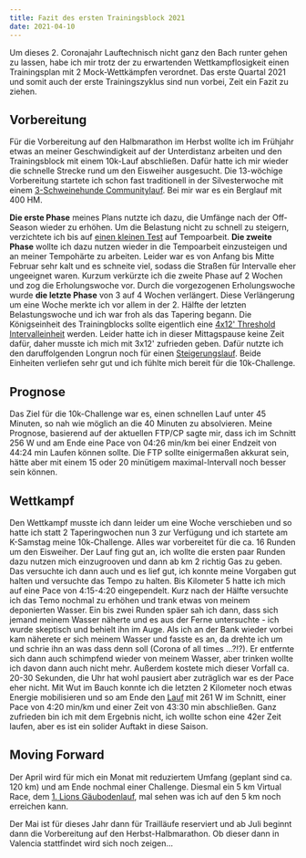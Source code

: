 ```yaml
---
title: Fazit des ersten Trainingsblock 2021
date: 2021-04-10
---
```


Um dieses 2. Coronajahr Lauftechnisch nicht ganz den Bach runter gehen zu lassen, habe ich mir trotz der zu erwartenden Wettkampflosigkeit einen Trainingsplan mit 2 Mock-Wettkämpfen verordnet. Das erste Quartal 2021 und somit auch der erste Trainingszyklus sind nun vorbei, Zeit ein Fazit zu ziehen.

## Vorbereitung

Für die Vorbereitung auf den Halbmarathon im Herbst wollte ich im Frühjahr etwas an meiner Geschwindigkeit auf der Unterdistanz arbeiten und den Trainingsblock mit einem 10k-Lauf abschließen. Dafür hatte ich mir wieder die schnelle Strecke rund um den Eisweiher ausgesucht. Die 13-wöchige Vorbereitung startete ich schon fast traditionell in der Silvesterwoche mit einem <a href='https://www.strava.com/activities/4543863751' class='external' target='_blank' rel='noopener'>3-Schweinehunde Communitylauf</a>. Bei mir war es ein Berglauf mit 400 HM.

**Die erste Phase** meines Plans nutzte ich dazu, die Umfänge nach der Off-Season wieder zu erhöhen. Um die Belastung nicht zu schnell zu steigern, verzichtete ich bis auf <a href='https://www.strava.com/activities/4587696585' class='external' target='_blank' rel='noopener'>einen kleinen Test</a> auf Tempoarbeit. **Die zweite Phase** wollte ich dazu nutzen wieder in die Tempoarbeit einzusteigen und an meiner Tempohärte zu arbeiten. Leider war es von Anfang bis Mitte Februar sehr kalt und es schneite viel, sodass die Straßen für Intervalle eher ungeeignet waren. Kurzum verkürzte ich die zweite Phase auf 2 Wochen und zog die Erholungswoche vor. Durch die vorgezogenen Erholungswoche wurde **die letzte Phase** von 3 auf 4 Wochen verlängert. Diese Verlängerung um eine Woche merkte ich vor allem in der 2. Hälfte der letzten Belastungswoche und ich war froh als das Tapering begann. Die Königseinheit des Trainingblocks sollte eigentlich eine <a href='https://www.strava.com/activities/4882690337' class='external' target='_blank' rel='noopener'>4x12' Threshold Intervalleinheit</a> werden. Leider hatte ich in dieser Mittagspause keine Zeit dafür, daher musste ich mich mit 3x12' zufrieden geben. Dafür nutzte ich den daruffolgenden Longrun noch für einen <a href='https://www.strava.com/activities/4902164530' class='external' target='_blank' rel='noopener'>Steigerungslauf</a>. Beide Einheiten verliefen sehr gut und ich fühlte mich bereit für die 10k-Challenge.

## Prognose

Das Ziel für die 10k-Challenge war es, einen schnellen Lauf unter 45 Minuten, so nah wie möglich an die 40 Minuten zu absolvieren. Meine Prognose, basierend auf der aktuellen FTP/CP sagte mir, dass ich im Schnitt 256 W und am Ende eine Pace von 04:26 min/km bei einer Endzeit von 44:24 min Laufen können sollte. Die FTP sollte einigermaßen akkurat sein, hätte aber mit einem 15 oder 20 minütigem maximal-Intervall noch besser sein können.

## Wettkampf

Den Wettkampf musste ich dann leider um eine Woche verschieben und so hatte ich statt 2 Taperingwochen nun 3 zur Verfügung und ich startete am K-Samstag meine 10k-Challenge. Alles war vorbereitet für die ca. 16 Runden um den Eisweiher. Der Lauf fing gut an, ich wollte die ersten paar Runden dazu nutzen mich einzugrooven und dann ab km 2 richtig Gas zu geben. Das versuchte ich dann auch und es lief gut, ich konnte meine Vorgaben gut halten und versuchte das Tempo zu halten. Bis Kilometer 5 hatte ich mich auf eine Pace von 4:15-4:20 eingependelt. Kurz nach der Hälfte versuchte ich das Temo nochmal zu erhöhen und trank etwas von meinem deponierten Wasser. Ein bis zwei Runden späer sah ich dann, dass sich jemand meinem Wasser näherte und es aus der Ferne untersuchte - ich wurde skeptisch und behielt ihn im Auge. Als ich an der Bank wieder vorbei kam näherete er sich meinem Wasser und fasste es an, da drehte ich um und schrie ihn an was dass denn soll (Corona of all times …?!?). Er entfernte sich dann auch schimpfend wieder von meinem Wasser, aber trinken wollte ich davon dann auch nicht mehr. Außerdem kostete mich dieser Vorfall ca. 20-30 Sekunden, die Uhr hat wohl pausiert aber zuträglich war es der Pace eher nicht. Mit Wut im Bauch konnte ich die letzten 2 Kilometer noch etwas Energie mobilisieren und so am Ende den <a href='https://www.strava.com/activities/5059605342' class='external' target='_blank' rel='noopener'>Lauf</a> mit 261 W im Schnitt, einer Pace von 4:20 min/km und einer Zeit von 43:30 min abschließen. Ganz zufrieden bin ich mit dem Ergebnis nicht, ich wollte schon eine 42er Zeit laufen, aber es ist ein solider Auftakt in diese Saison.

## Moving Forward

Der April wird für mich ein Monat mit reduziertem Umfang (geplant sind ca. 120 km) und am Ende nochmal einer Challenge. Diesmal ein 5 km Virtual Race, dem <a href='http://my.raceresult.com/166021/' class='external' target='_blank' rel='noopener'>1. Lions Gäubodenlauf</a>, mal sehen was ich auf den 5 km noch erreichen kann.

Der Mai ist für dieses Jahr dann für Trailläufe reserviert und ab Juli beginnt dann die Vorbereitung auf den Herbst-Halbmarathon. Ob dieser dann in Valencia stattfindet wird sich noch zeigen…<br><br>
